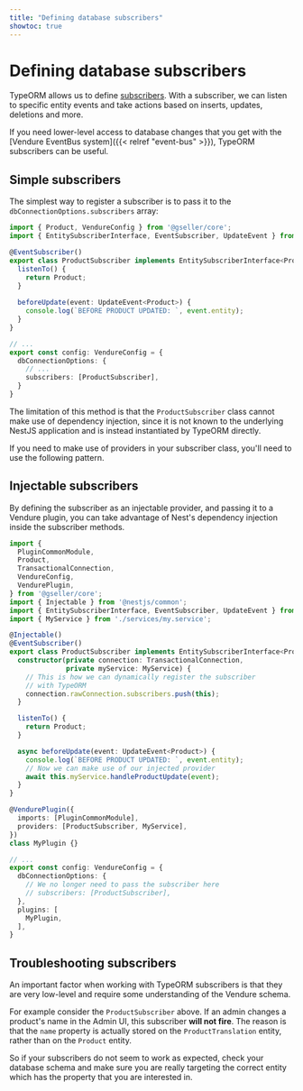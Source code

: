```yaml
---
title: "Defining database subscribers"
showtoc: true
---
```


# Defining database subscribers

TypeORM allows us to define [subscribers](https://typeorm.io/listeners-and-subscribers#what-is-a-subscriber). With a subscriber, we can listen to specific entity events and take actions based on inserts, updates, deletions and more.

If you need lower-level access to database changes that you get with the [Vendure EventBus system]({{< relref "event-bus" >}}), TypeORM subscribers can be useful.

## Simple subscribers

The simplest way to register a subscriber is to pass it to the `dbConnectionOptions.subscribers` array:

```TypeScript
import { Product, VendureConfig } from '@gseller/core';
import { EntitySubscriberInterface, EventSubscriber, UpdateEvent } from 'typeorm';

@EventSubscriber()
export class ProductSubscriber implements EntitySubscriberInterface<Product> {
  listenTo() {
    return Product;
  }
  
  beforeUpdate(event: UpdateEvent<Product>) {
    console.log(`BEFORE PRODUCT UPDATED: `, event.entity);
  }
}

// ...
export const config: VendureConfig = {
  dbConnectionOptions: {
    // ...
    subscribers: [ProductSubscriber],
  }
}
```
The limitation of this method is that the `ProductSubscriber` class cannot make use of dependency injection, since it is not known to the underlying NestJS application and is instead instantiated by TypeORM directly.

If you need to make use of providers in your subscriber class, you'll need to use the following pattern.

## Injectable subscribers

By defining the subscriber as an injectable provider, and passing it to a Vendure plugin, you can take advantage of Nest's dependency injection inside the subscriber methods.

```TypeScript
import {
  PluginCommonModule,
  Product,
  TransactionalConnection,
  VendureConfig,
  VendurePlugin,
} from '@gseller/core';
import { Injectable } from '@nestjs/common';
import { EntitySubscriberInterface, EventSubscriber, UpdateEvent } from 'typeorm';
import { MyService } from './services/my.service';

@Injectable()
@EventSubscriber()
export class ProductSubscriber implements EntitySubscriberInterface<Product> {
  constructor(private connection: TransactionalConnection,
              private myService: MyService) {
    // This is how we can dynamically register the subscriber
    // with TypeORM
    connection.rawConnection.subscribers.push(this);
  }

  listenTo() {
    return Product;
  }

  async beforeUpdate(event: UpdateEvent<Product>) {
    console.log(`BEFORE PRODUCT UPDATED: `, event.entity);
    // Now we can make use of our injected provider
    await this.myService.handleProductUpdate(event);
  }
}

@VendurePlugin({
  imports: [PluginCommonModule],
  providers: [ProductSubscriber, MyService],
})
class MyPlugin {}

// ...
export const config: VendureConfig = {
  dbConnectionOptions: {
    // We no longer need to pass the subscriber here
    // subscribers: [ProductSubscriber],
  },
  plugins: [
    MyPlugin,  
  ],
}
```

## Troubleshooting subscribers

An important factor when working with TypeORM subscribers is that they are very low-level and require some understanding of the Vendure schema.

For example consider the `ProductSubscriber` above. If an admin changes a product's name in the Admin UI, this subscriber **will not fire**. The reason is that the `name` property is actually stored on the `ProductTranslation` entity, rather than on the `Product` entity.

So if your subscribers do not seem to work as expected, check your database schema and make sure you are really targeting the correct entity which has the property that you are interested in.

